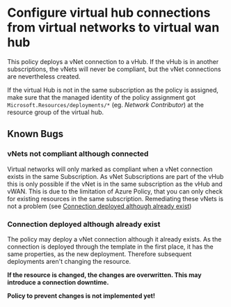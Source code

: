 # Configure virtual hub connections from virtual networks to virtual wan hub

This policy deploys a vNet connection to a vHub. If the vHub is in another subscriptions, the vNets will never be compliant, but the vNet connections are nevertheless created.

If the virtual Hub is not in the same subscription as the policy is assigned, make sure that the managed identity of the policy assignment got `Microsoft.Resources/deployments/*` (eg. *Network Contributor*) at the resource group of the virtual hub.

## Known Bugs

### vNets not compliant although connected

Virtual networks will only marked as compliant when a vNet connection exists in the same Subscription. As vNet Subscriptions are part of the vHub this is only possible if the vNet is in the same subscription as the vHub and vWAN. This is due to the limitation of Azure Policy, that you can only check for existing resources in the same subscription. Remediating these vNets is not a problem (see [Connection deployed although already exist](#connection-deployed-although-already-exist))

### Connection deployed although already exist

The policy may deploy a vNet connection although it already exists. As the connection is deployed through the template in the first place, it has the same properties, as the new deployment. Therefore subsequent deployments aren't changing the resource. 

**If the resource is changed, the changes are overwritten. This may introduce a connection downtime.** 

**Policy to prevent changes is not implemented yet!**